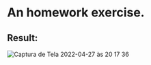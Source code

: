 # An homework exercise.
## Result:

![Captura de Tela 2022-04-27 às 20 17 36](https://user-images.githubusercontent.com/88748657/165646633-a2effaaf-56fb-422f-be7b-792d1efe9e69.png)
